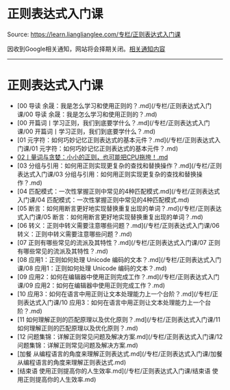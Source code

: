 # 正则表达式入门课 

Source: https://learn.lianglianglee.com/专栏/正则表达式入门课

因收到Google相关通知，网站将会择期关闭。[相关通知内容](https://lumendatabase.org/notices/44265620)

---

# 正则表达式入门课

* [00 导读 余晟：我是怎么学习和使用正则的？.md](/专栏/正则表达式入门课/00 导读 余晟：我是怎么学习和使用正则的？.md)
* [00 开篇词丨学习正则，我们到底要学什么？.md](/专栏/正则表达式入门课/00 开篇词丨学习正则，我们到底要学什么？.md)
* [01 元字符：如何巧妙记忆正则表达式的基本元件？.md](/专栏/正则表达式入门课/01 元字符：如何巧妙记忆正则表达式的基本元件？.md)
* [02丨量词与贪婪：小小的正则，也可能把CPU拖垮！.md](/专栏/正则表达式入门课/02丨量词与贪婪：小小的正则，也可能把CPU拖垮！.md)
* [03 分组与引用：如何用正则实现更复杂的查找和替换操作？.md](/专栏/正则表达式入门课/03 分组与引用：如何用正则实现更复杂的查找和替换操作？.md)
* [04 匹配模式：一次性掌握正则中常见的4种匹配模式.md](/专栏/正则表达式入门课/04 匹配模式：一次性掌握正则中常见的4种匹配模式.md)
* [05 断言：如何用断言更好地实现替换重复出现的单词？.md](/专栏/正则表达式入门课/05 断言：如何用断言更好地实现替换重复出现的单词？.md)
* [06 转义：正则中转义需要注意哪些问题？.md](/专栏/正则表达式入门课/06 转义：正则中转义需要注意哪些问题？.md)
* [07 正则有哪些常见的流派及其特性？.md](/专栏/正则表达式入门课/07 正则有哪些常见的流派及其特性？.md)
* [08 应用1：正则如何处理 Unicode 编码的文本？.md](/专栏/正则表达式入门课/08 应用1：正则如何处理 Unicode 编码的文本？.md)
* [09 应用2：如何在编辑器中使用正则完成工作？.md](/专栏/正则表达式入门课/09 应用2：如何在编辑器中使用正则完成工作？.md)
* [10 应用3：如何在语言中用正则让文本处理能力上一个台阶？.md](/专栏/正则表达式入门课/10 应用3：如何在语言中用正则让文本处理能力上一个台阶？.md)
* [11 如何理解正则的匹配原理以及优化原则？.md](/专栏/正则表达式入门课/11 如何理解正则的匹配原理以及优化原则？.md)
* [12 问题集锦：详解正则常见问题及解决方案.md](/专栏/正则表达式入门课/12 问题集锦：详解正则常见问题及解决方案.md)
* [加餐 从编程语言的角度来理解正则表达式.md](/专栏/正则表达式入门课/加餐 从编程语言的角度来理解正则表达式.md)
* [结束语 使用正则提高你的人生效率.md](/专栏/正则表达式入门课/结束语 使用正则提高你的人生效率.md)